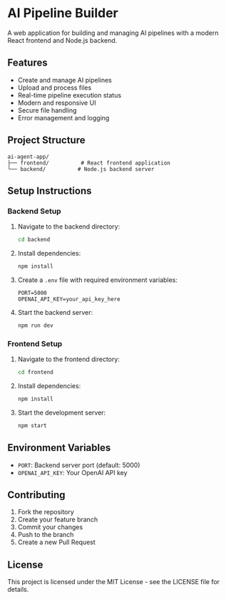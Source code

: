 # AI Pipeline Builder

A web application for building and managing AI pipelines with a modern React frontend and Node.js backend.

## Features

- Create and manage AI pipelines
- Upload and process files
- Real-time pipeline execution status
- Modern and responsive UI
- Secure file handling
- Error management and logging

## Project Structure

```
ai-agent-app/
├── frontend/          # React frontend application
└── backend/          # Node.js backend server
```

## Setup Instructions

### Backend Setup

1. Navigate to the backend directory:
   ```bash
   cd backend
   ```

2. Install dependencies:
   ```bash
   npm install
   ```

3. Create a `.env` file with required environment variables:
   ```
   PORT=5000
   OPENAI_API_KEY=your_api_key_here
   ```

4. Start the backend server:
   ```bash
   npm run dev
   ```

### Frontend Setup

1. Navigate to the frontend directory:
   ```bash
   cd frontend
   ```

2. Install dependencies:
   ```bash
   npm install
   ```

3. Start the development server:
   ```bash
   npm start
   ```

## Environment Variables

- `PORT`: Backend server port (default: 5000)
- `OPENAI_API_KEY`: Your OpenAI API key

## Contributing

1. Fork the repository
2. Create your feature branch
3. Commit your changes
4. Push to the branch
5. Create a new Pull Request

## License

This project is licensed under the MIT License - see the LICENSE file for details. 
